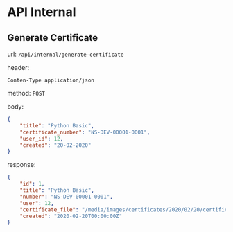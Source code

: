 # API Internal

## Generate Certificate
url: `/api/internal/generate-certificate`

header:
```
Conten-Type application/json
```

method: `POST`

body:
```json
{
    "title": "Python Basic",
    "certificate_number": "NS-DEV-00001-0001",
    "user_id": 12,
    "created": "20-02-2020"
}
```

response:
```json
{
    "id": 1,
    "title": "Python Basic",
    "number": "NS-DEV-00001-0001",
    "user": 12,
    "certificate_file": "/media/images/certificates/2020/02/20/certificate-irfan-btech.pdf",
    "created": "2020-02-20T00:00:00Z"
}
```
